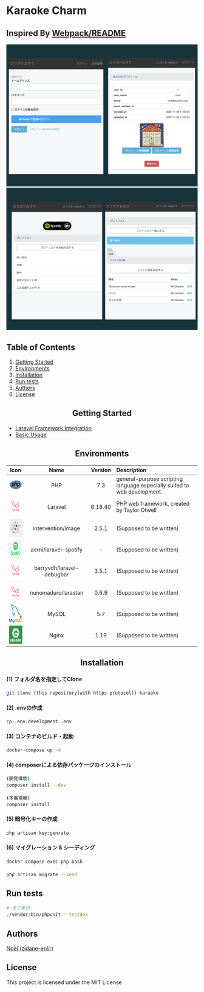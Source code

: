 # Karaoke Charm

## Inspired By [Webpack/README](https://github.com/webpack/webpack/blob/master/README.md)

![Playlist System 1](img/readme_logo31.png)
![Playlist System 2](img/readme_logo32.png)

## Table of Contents

1. [Getting Started](#getting-started)
2. [Environments](#environments)
3. [Installation](#installation)
4. [Run tests](#run-tests)
5. [Authors](#authors)
6. [License](#license)


<h2 align="center">Getting Started</h2>
<!-- - [Installation](#) -->

- [Laravel Framework Integration](#)  
- [Basic Usage](#)  


<h2 align="center">Environments</h2>

|                                                                                 Icon                                                                                  |     Name      |   Version   | Description                                                                             |
| :-------------------------------------------------------------------------------------------------------------------------------------------------------------------: | :-------------: | :--------------: | :-------------------------------------------------------------------------------------- |
| <a href="https://www.php.net/docs.php" target=”_blank”><img width="48" height="48" src="./img/materials/php.png"></a>    |   PHP   |   7.3   | general-purpose scripting language especially suited to web development.      |
| <a href="#" target=”_blank”><img width="48" height="48" src="./img/materials/laravel.png"></a> |  Laravel    |   6.18.40   | PHP web framework, created by Taylor Otwell    |
| <a href="#" target=”_blank”><img width="48" height="48" src="./img/materials/intervention_image.png"></a>  |  intervention/image  |  2.5.1  |  (Supposed to be written)   |
| <a href="#" target=”_blank”><img width="48" height="48" src="./img/materials/spotify.png"></a>   | aerni/laravel-spotify |  -  | (Supposed to be written)  |
| <a href="#" target=”_blank”><img width="48" height="48" src="./img/materials/laravel.png"></a>   |  barryvdh/laravel-debugbar   |  3.5.1    | (Supposed to be written)  |
| <a href="#" target=”_blank”><img width="48" height="48" src="./img/materials/laravel.png"></a>   |  nunomaduro/larastan  |  0.6.9  | (Supposed to be written)  |
| <a href="#" target=”_blank”><img width="48" height="48" src="./img/materials/mysql.png"></a>   |  MySQL   |  5.7   | (Supposed to be written)  |
| <a href="#" target=”_blank”><img width="48" height="48" src="./img/materials/nginx.png"></a>   |  Nginx   |  1.19   | (Supposed to be written)  |


<h2 align="center">Installation</h2>

#### (1) フォルダ名を指定してClone
~~~bash
git clone {this repository[with https protocol]} karaoke
~~~
  

#### (2) .envの作成
~~~bash
cp .env.development .env
~~~
  

#### (3) コンテナのビルド・起動
~~~bash
docker-compose up -d
~~~
  

#### (4) composerによる依存パッケージのインストール

~~~bash 
(開発環境)
composer install --dev

(本番環境)
composer install
~~~

#### (5) 暗号化キーの作成

~~~bash
php artisan key:genrate
~~~

#### (6) マイグレーション & シーディング
~~~bash
docker-compose exec php bash

php artisan migrate --seed
~~~


## Run tests

~~~bash
# 全て実行
./vendor/bin/phpunit --testdox
~~~


## Authors
[Noël (zidane-enlir)](https://github.com/zidane-enlir)

## License
This project is licensed under the MIT License  
